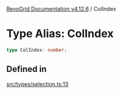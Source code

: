 [RevoGrid Documentation v4.12.6](README.md) / ColIndex

# Type Alias: ColIndex

```ts
type ColIndex: number;
```

## Defined in

[src/types/selection.ts:13](https://github.com/revolist/revogrid/blob/293c9e1b6198b802a0690dc2e0b9faebd722e77f/src/types/selection.ts#L13)
